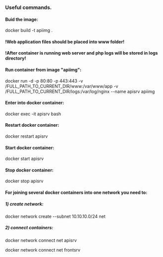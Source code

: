 ### Useful commands.
#### Buid the image:
docker build -t apiimg .

#### !Web application files should be placed into www folder!
#### !After container is running web server and php logs will be stored in logs directory!

#### Run container from image "apiimg": 
docker run -d -p 80:80 -p 443:443 -v /FULL_PATH_TO_CURRENT_DIR/www:/var/www/app -v /FULL_PATH_TO_CURRENT_DIR/logs:/var/log/nginx  --name apisrv apiimg


#### Enter into docker container:
docker exec -it apisrv bash

#### Restart docker container:
docker restart apisrv

#### Start docker container:
docker start apisrv

#### Stop docker container:
docker stop apisrv

#### For joining several docker containers into one network you need to:

##### 1) create network: 
docker network create --subnet 10.10.10.0/24 net
##### 2) connect containers: 
docker network connect net apisrv

docker network connect net frontsrv


